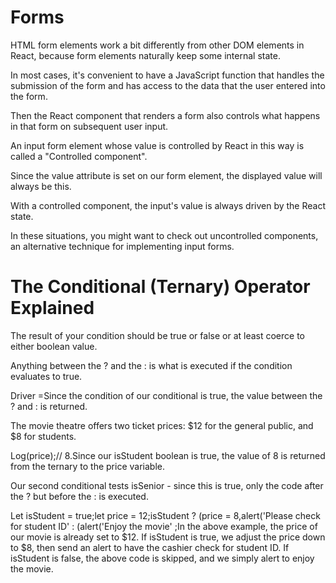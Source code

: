 # Forms 

HTML form elements work a bit differently from other DOM elements in React, because form elements naturally keep some internal state.

In most cases, it's convenient to have a JavaScript function that handles the submission of the form and has access to the data that the user entered into the form.

Then the React component that renders a form also controls what happens in that form on subsequent user input.

An input form element whose value is controlled by React in this way is called a "Controlled component".

Since the value attribute is set on our form element, the displayed value will always be this.

With a controlled component, the input's value is always driven by the React state.

In these situations, you might want to check out uncontrolled components, an alternative technique for implementing input forms.

# The Conditional (Ternary) Operator Explained

The result of your condition should be true or false or at least coerce to either boolean value.

Anything between the ? and the : is what is executed if the condition evaluates to true.

Driver =Since the condition of our conditional is true, the value between the ? and : is returned.

The movie theatre offers two ticket prices: $12 for the general public, and $8 for students.

Log(price);// 8.Since our isStudent boolean is true, the value of 8 is returned from the ternary to the price variable.

Our second conditional tests isSenior - since this is true, only the code after the ? but before the : is executed.

Let isStudent = true;let price = 12;isStudent ? (price = 8,alert('Please check for student ID' : (alert('Enjoy the movie' ;In the above example, the price of our movie is already set to $12. If isStudent is true, we adjust the price down to $8, then send an alert to have the cashier check for student ID. If isStudent is false, the above code is skipped, and we simply alert to enjoy the movie.